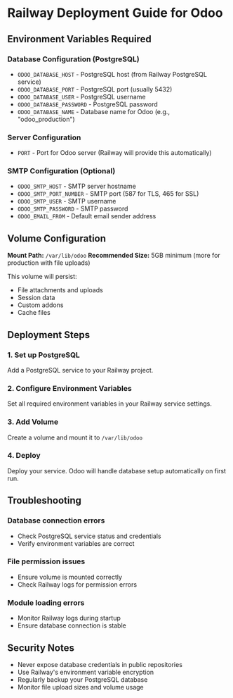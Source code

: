 # Railway Deployment Guide for Odoo

## Environment Variables Required

### Database Configuration (PostgreSQL)
- `ODOO_DATABASE_HOST` - PostgreSQL host (from Railway PostgreSQL service)
- `ODOO_DATABASE_PORT` - PostgreSQL port (usually 5432)
- `ODOO_DATABASE_USER` - PostgreSQL username
- `ODOO_DATABASE_PASSWORD` - PostgreSQL password
- `ODOO_DATABASE_NAME` - Database name for Odoo (e.g., "odoo_production")

### Server Configuration
- `PORT` - Port for Odoo server (Railway will provide this automatically)

### SMTP Configuration (Optional)
- `ODOO_SMTP_HOST` - SMTP server hostname
- `ODOO_SMTP_PORT_NUMBER` - SMTP port (587 for TLS, 465 for SSL)
- `ODOO_SMTP_USER` - SMTP username
- `ODOO_SMTP_PASSWORD` - SMTP password
- `ODOO_EMAIL_FROM` - Default email sender address

## Volume Configuration

**Mount Path:** `/var/lib/odoo`
**Recommended Size:** 5GB minimum (more for production with file uploads)

This volume will persist:
- File attachments and uploads
- Session data
- Custom addons
- Cache files

## Deployment Steps

### 1. Set up PostgreSQL
Add a PostgreSQL service to your Railway project.

### 2. Configure Environment Variables
Set all required environment variables in your Railway service settings.

### 3. Add Volume
Create a volume and mount it to `/var/lib/odoo`

### 4. Deploy
Deploy your service. Odoo will handle database setup automatically on first run.

## Troubleshooting

### Database connection errors
- Check PostgreSQL service status and credentials
- Verify environment variables are correct

### File permission issues
- Ensure volume is mounted correctly
- Check Railway logs for permission errors

### Module loading errors
- Monitor Railway logs during startup
- Ensure database connection is stable

## Security Notes
- Never expose database credentials in public repositories
- Use Railway's environment variable encryption
- Regularly backup your PostgreSQL database
- Monitor file upload sizes and volume usage
